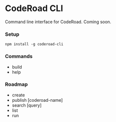 # CodeRoad CLI

Command line interface for CodeRoad. Coming soon.

### Setup

    npm install -g coderoad-cli

### Commands

* build
* help


### Roadmap

* create
* publish [coderoad-name]
* search [query]
* list
* run

